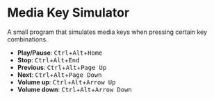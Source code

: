 Media Key Simulator
=================

A small program that simulates media keys when pressing certain key combinations.

 - **Play/Pause**: <kbd>Ctrl</kbd>+<kbd>Alt</kbd>+<kbd>Home</kbd>
 - **Stop**: <kbd>Ctrl</kbd>+<kbd>Alt</kbd>+<kbd>End</kbd>
 - **Previous**: <kbd>Ctrl</kbd>+<kbd>Alt</kbd>+<kbd>Page Up</kbd>
 - **Next**: <kbd>Ctrl</kbd>+<kbd>Alt</kbd>+<kbd>Page Down</kbd>
 - **Volume up**: <kbd>Ctrl</kbd>+<kbd>Alt</kbd>+<kbd>Arrow Up</kbd>
 - **Volume down**: <kbd>Ctrl</kbd>+<kbd>Alt</kbd>+<kbd>Arrow Down</kbd>
